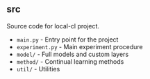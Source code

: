 ## src
Source code for local-cl project.
- `main.py` - Entry point for the project
- `experiment.py` - Main experiment procedure
- `model/` - Full models and custom layers
- `method/` - Continual learning methods
- `util/` - Utilities